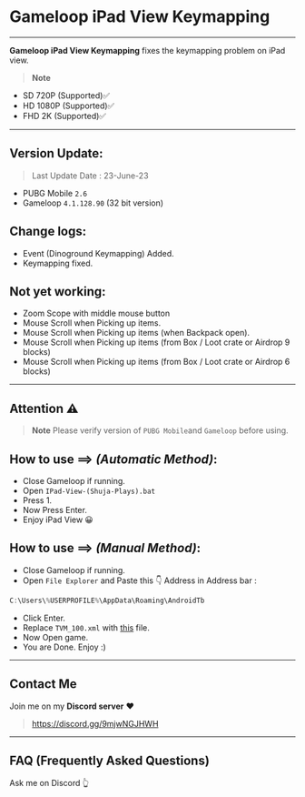 # Gameloop iPad View Keymapping

---

**Gameloop iPad View Keymapping** fixes the keymapping problem on iPad view. 
> **Note**
- SD 720P (Supported)✅
- HD 1080P (Supported)✅
- FHD 2K (Supported)✅
---

## Version Update:
> Last Update Date : 23-June-23
- PUBG Mobile `2.6`
- Gameloop `4.1.128.90` (32 bit version)

## Change logs:

- Event (Dinoground Keymapping) Added.
- Keymapping fixed.

## Not yet working:

- Zoom Scope with middle mouse button
- Mouse Scroll when Picking up items.
- Mouse Scroll when Picking up items (when Backpack open).
- Mouse Scroll when Picking up items (from Box / Loot crate or Airdrop 9 blocks)
- Mouse Scroll when Picking up items (from Box / Loot crate or Airdrop 6 blocks)
---

## Attention ⚠️

> **Note**
> Please verify version of `PUBG Mobile`and `Gameloop` before using.

## How to use ==> *(Automatic Method)*:

- Close Gameloop if running.
- Open `IPad-View-(Shuja-Plays).bat`
- Press 1.
- Now Press Enter.
- Enjoy iPad View 😀

## How to use ==> *(Manual Method)*:

- Close Gameloop if running.
- Open `File Explorer` and Paste this 👇 Address in Address bar : 
```js
C:\Users\%USERPROFILE%\AppData\Roaming\AndroidTb
```
- Click Enter.
- Replace `TVM_100.xml` with [this](https://github.com/cool-dev-code/Gameloop-Pro-Keymapping/releases) file.
- Now Open game.
- You are Done. Enjoy :)

---
## Contact Me
Join me on my **Discord server** ❤️
> https://discord.gg/9mjwNGJHWH
---
## FAQ (Frequently Asked Questions)
Ask me on Discord 👆
